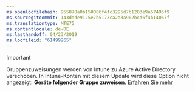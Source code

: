 ```yaml
---
ms.openlocfilehash: 955870a0b150006f4fc3295d7b1283e9a67495f9
ms.sourcegitcommit: 143dade9125e7b5173ca2a3a902bcd6f4b14067f
ms.translationtype: MTE75
ms.contentlocale: de-DE
ms.lasthandoff: 04/23/2019
ms.locfileid: "61499265"
---
```

>[!Important]
>Gruppenzuweisungen werden von Intune zu Azure Active Directory verschoben. In Intune-Konten mit diesem Update wird diese Option nicht angezeigt: **Geräte folgender Gruppe zuweisen**. [Erfahren Sie mehr](/intune-classic/deploy-use/ios-device-enrollment-program-in-microsoft-intune#changes-to-intune-group-assignments)
